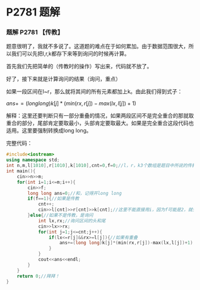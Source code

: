 # P2781 题解

### 题解 P2781 【传教】

题意很明了，我就不多说了。这道题的难点在于如何累加。由于数据范围很大，所以我们可以先把l,r,k都存下来等到询问的时候再计算。

首先我们先把简单的（传教时的操作）写出来，代码就不放了。

好了，接下来就是计算询问的结果（询问，重点）

如果一段区间在l~r，那么就将其间的所有元素都加上k。由此我们得到式子：

$ans+=(long long)k[j]*(min(rx,r[j])-max(lx,l[j])+1)$

解释：这里还要判断只有一部分重叠的情况，如果两段区间不是完全重合的那就取重合的部分，尾部肯定要取最小，头部肯定要取最大。如果是完全重合这段代码也适用。这里要强制转换成long long。

完整代码：

```cpp
#include<iostream>
using namespace std;
int n,m,l[1010],r[1010],k[1010],cnt=0,f=0;//l，r，k3个数组是题目中所说的传教的范围和增加的信仰值，cnt是l,r,k3个数组的下标，f是判断是传教还是询问。
int main(){
	cin>>n>>m;
	for(int i=1;i<=m;i++){
		cin>>f;
		long long ans=0;//和，记得开long long
		if(f==1){//如果是传教
			cnt++;
			cin>>l[cnt]>>r[cnt]>>k[cnt];//这里不能直接用i，因为f可能是2，就会出错
		}else{//如果不是传教，是询问
			int lx,rx;//询问区间的头和尾
			cin>>lx>>rx;
			for(int j=1;j<=cnt;j++){
				if(lx<=r[j]&&rx>=l[j]){//如果有重叠
					ans+=(long long)k[j]*(min(rx,r[j])-max(lx,l[j])+1);//累加，记得强制转换成long long，不然只有80分
				}
			}
			cout<<ans<<endl;
		}
	}
	return 0;//拜拜！
}
```
